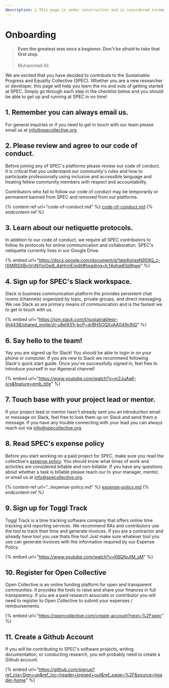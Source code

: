 ```yaml
---
description: 🚧 This page is under construction and is considered incomplete. 🚧
---
```


# Onboarding

> #### Even the greatest was once a beginner. Don't be afraid to take that first step.
>
> Muhammad Ali

We are excited that you have decided to contribute to the Sustainable Progress and Equality Collective (SPEC). Whether you are a new researcher or developer, this page will help you learn the ins and outs of getting started at SPEC. Simply go through each step in the checklist below and you should be able to get up and running at SPEC in no time!

## 1. Remember you can always email us.

For general inquiries or if you need to get in touch with our team please email us at [info@specollective.org](mailto:info@specollective.org).

## 2. Please review and agree to our code of conduct.

Before joining any of SPEC's platforms please review our code of conduct. It is critical that you understand our community's rules and how to participate professionally using inclusive and accessible language and treating fellow community members with respect and accountability.

Contributors who fail to follow our code of conduct may be temporarily or permanent banned from SPEC and removed from our platforms.

{% content-ref url="code-of-conduct.md" %}
[code-of-conduct.md](code-of-conduct.md)
{% endcontent-ref %}

## 3. Learn about our netiquette protocols.

In addition to our code of conduct, we require all SPEC contributors to follow its protocols for online communication and collaboration. SPEC's netiquette currently lives in our Google Drive.

{% embed url="https://docs.google.com/document/d/1atp6stjasN9S9Q_z-lXMlRSXBvjVnNYioOw8_4aHrmE/edit#heading=h.14ghw61a9hwe" %}

## 4. Sign up for SPEC's Slack workspace.

Slack is business communication platform the provides persistent chat rooms (channels) organized by topic, private groups, and direct messaging. We use Slack as are primary means of communication and is the fastest we to get in touch with us.

{% embed url="https://join.slack.com/t/sustainablepr-ijh4438/shared_invite/zt-u8el931i-bcP~drBHSOQXvAA049cRlQ" %}

## 6. Say hello to the team!

Yay you are signed up for Slack! You should be able to login in on your phone or computer. If you are new to Slack we recommend following Slack's quick start guide. Once you've successfully signed in, feel free to introduce yourself in our #general channel!

{% embed url="https://www.youtube.com/watch?v=m2JuAa6-ors&feature=emb_title" %}

## 7. Touch base with your project lead or mentor.

If your project lead or mentor hasn't already sent you an introduction email or message on Slack, feel free to look them up on Slack and send them a message. If you have any trouble connecting with your lead you can always reach out via [info@specollective.org](mailto:info@specollective.org).

## 8. Read SPEC's expense policy

Before you start working on a paid project for SPEC, make sure you read the collective's [expense policy](../expense-policy.md). You should know what times of work and activities are considered billable and non-billable. If you have any questions about whether a task is billable please reach our to your manager, mentor, or email us at [info@specollective.org](mailto:info@specollective.org).

{% content-ref url="../expense-policy.md" %}
[expense-policy.md](../expense-policy.md)
{% endcontent-ref %}

## 9. Sign up for Toggl Track

Toggl Track is a time tracking software company that offers online time tracking and reporting services. We recommend RAs and contributors use the tool to track their time and generate invoices. If you are a contractor and already have tool you use thats fine too! Just make sure whatever tool you use can generate invoices with the information required by our Expense Policy.

{% embed url="https://www.youtube.com/watch?v=KBQfpJlM_sM" %}

## 10. Register for Open Collective

Open Collective is an online funding platform for open and transparent communities. It provides the tools to raise and share your finances in full transparency. If you are a paid research associate or contributor you will need to register to Open Collective to submit your expenses / reimbursements.

{% embed url="https://opencollective.com/create-account?next=%2Fspec" %}

## 11. Create a Github Account

If you will be contributing to SPEC's software projects, writing documentation, or conducting research, you will probably need to create a Github account.

{% embed url="https://github.com/signup?ref_cta=Sign+up&ref_loc=header+logged+out&ref_page=%2F&source=header-home" %}
